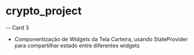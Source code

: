 # crypto_project

-- Card 3

- Componentização de Widgets da Tela Carteira, usando StateProvider para compartilhar estado entre diferentes widgets